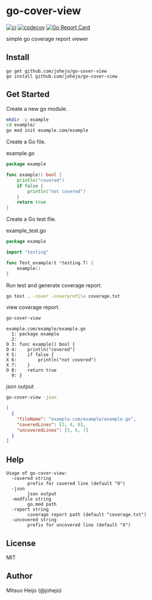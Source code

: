 # go-cover-view


[![ci](https://github.com/johejo/go-cover-view/workflows/ci/badge.svg?branch=master)](https://github.com/johejo/go-cover-view/actions?query=workflow%3Aci)
[![codecov](https://codecov.io/gh/johejo/go-cover-view/branch/master/graph/badge.svg)](https://codecov.io/gh/johejo/go-cover-view)
[![Go Report Card](https://goreportcard.com/badge/github.com/johejo/go-cover-view)](https://goreportcard.com/report/github.com/johejo/go-cover-view)

simple go coverage report viewer

## Install

```
go get github.com/johejo/go-cover-view
go install github.com/johejo/go-cover-view
```

## Get Started

Create a new go module.
```sh
mkdir -p example
cd example/
go mod init example.com/example
```

Create a Go file.

example.go
```go
package example

func example() bool {
	println("covered")
	if false {
		println("not covered")
	}
	return true
}
```

Create a Go test file.

example_test.go
```go
package example

import "testing"

func Test_example(t *testing.T) {
	example()
}
```

Run test and generate coverage report.

```sh
go test . -cover -coverprofile coverage.txt
```

view coverage report.

```sh
go-cover-view
```

```
example.com/example/example.go
  1: package example
  2: 
O 3: func example() bool {
O 4: 	println("covered")
X 5: 	if false {
X 6: 		println("not covered")
X 7: 	}
O 8: 	return true
  9: }

```

json output

```sh
go-cover-view -json
```

```json
[
  {
    "fileName": "example.com/example/example.go",
    "coveredLines": [3, 4, 8], 
    "uncoveredLines": [5, 6, 7]
  }
]
```

## Help

```
Usage of go-cover-view:
  -covered string
        prefix for covered line (default "O")
  -json
        json output
  -modfile string
        go.mod path
  -report string
        coverage report path (default "coverage.txt")
  -uncovered string
        prefix for uncovered line (default "X")
```

## License

MIT

## Author

Mitsuo Heijo (@johejo)
